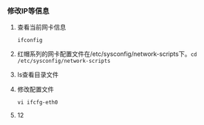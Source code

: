 ### 修改IP等信息

1. 查看当前网卡信息

   `ifconfig`

2. 红帽系列的网卡配置文件在/etc/sysconfig/network-scripts下。`cd /etc/sysconfig/network-scripts`

2. ls查看目录文件

3. 修改配置文件

   `vi ifcfg-eth0`

4. 12 